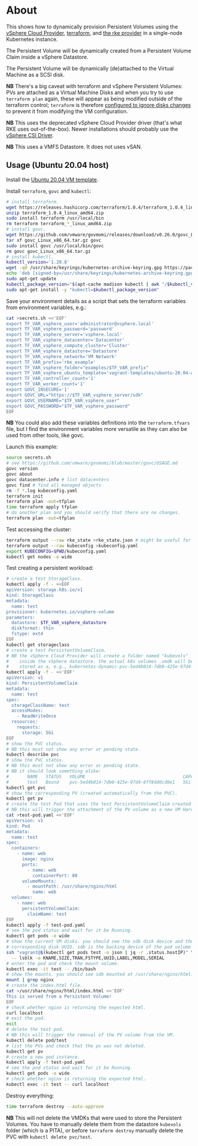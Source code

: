 # About

This shows how to dynamically provision Persistent Volumes using the [vSphere Cloud Provider](https://vmware.github.io/vsphere-storage-for-kubernetes/documentation/), [terraform](https://www.terraform.io/), and [the rke provider](https://registry.terraform.io/providers/rancher/rke) in a single-node Kubernetes instance.

The Persistent Volume will be dynamically created from a Persistent Volume Claim inside a vSphere Datastore.

The Persistent Volume will be dynamically (de)attached to the Virtual Machine as a SCSI disk.

**NB** There's a big caveat with terraform and vSphere Persistent Volumes: PVs are attached as a Virtual Machine Disks and when you try to use `terraform plan` again, these will appear as being modified outside of the terraform control; `terraform` is therefore [configured to ignore disks changes](https://github.com/hashicorp/terraform-provider-vsphere/issues/1028) to prevent it from modifying the VM configuration.

**NB** This uses the deprecated vSphere Cloud Provider driver (that's what RKE uses out-of-the-box). Newer installations should probably use the [vSphere CSI Driver](https://vsphere-csi-driver.sigs.k8s.io/).

**NB** This uses a VMFS Datastore. It does not uses vSAN.

## Usage (Ubuntu 20.04 host)

Install the [Ubuntu 20.04 VM template](https://github.com/rgl/ubuntu-vagrant).

Install `terraform`, `govc` and `kubectl`:

```bash
# install terraform.
wget https://releases.hashicorp.com/terraform/1.0.4/terraform_1.0.4_linux_amd64.zip
unzip terraform_1.0.4_linux_amd64.zip
sudo install terraform /usr/local/bin
rm terraform terraform_*_linux_amd64.zip
# install govc.
wget https://github.com/vmware/govmomi/releases/download/v0.26.0/govc_Linux_x86_64.tar.gz
tar xf govc_Linux_x86_64.tar.gz govc
sudo install govc /usr/local/bin/govc
rm govc govc_Linux_x86_64.tar.gz
# install kubectl.
kubectl_version='1.20.8'
wget -qO /usr/share/keyrings/kubernetes-archive-keyring.gpg https://packages.cloud.google.com/apt/doc/apt-key.gpg
echo 'deb [signed-by=/usr/share/keyrings/kubernetes-archive-keyring.gpg] https://apt.kubernetes.io/ kubernetes-xenial main' | sudo tee /etc/apt/sources.list.d/kubernetes.list >/dev/null
sudo apt-get update
kubectl_package_version="$(apt-cache madison kubectl | awk "/$kubectl_version-/{print \$3}")"
sudo apt-get install -y "kubectl=$kubectl_package_version"
```

Save your environment details as a script that sets the terraform variables from environment variables, e.g.:

```bash
cat >secrets.sh <<'EOF'
export TF_VAR_vsphere_user='administrator@vsphere.local'
export TF_VAR_vsphere_password='password'
export TF_VAR_vsphere_server='vsphere.local'
export TF_VAR_vsphere_datacenter='Datacenter'
export TF_VAR_vsphere_compute_cluster='Cluster'
export TF_VAR_vsphere_datastore='Datastore'
export TF_VAR_vsphere_network='VM Network'
export TF_VAR_prefix='rke_example'
export TF_VAR_vsphere_folder="examples/$TF_VAR_prefix"
export TF_VAR_vsphere_ubuntu_template='vagrant-templates/ubuntu-20.04-amd64-vsphere'
export TF_VAR_controller_count='1'
export TF_VAR_worker_count='1'
export GOVC_INSECURE='1'
export GOVC_URL="https://$TF_VAR_vsphere_server/sdk"
export GOVC_USERNAME="$TF_VAR_vsphere_user"
export GOVC_PASSWORD="$TF_VAR_vsphere_password"
EOF
```

**NB** You could also add these variables definitions into the `terraform.tfvars` file, but I find the environment variables more versatile as they can also be used from other tools, like govc.

Launch this example:

```bash
source secrets.sh
# see https://github.com/vmware/govmomi/blob/master/govc/USAGE.md
govc version
govc about
govc datacenter.info # list datacenters
govc find # find all managed objects
rm -f *.log kubeconfig.yaml
terraform init
terraform plan -out=tfplan
time terraform apply tfplan
# do another plan and you should verify that there are no changes.
terraform plan -out=tfplan
```

Test accessing the cluster:

```bash
terraform output --raw rke_state >rke_state.json # might be useful for troubleshooting.
terraform output --raw kubeconfig >kubeconfig.yaml
export KUBECONFIG=$PWD/kubeconfig.yaml
kubectl get nodes -o wide
```

Test creating a persistent workload:

```bash
# create a test StorageClass.
kubectl apply -f - <<EOF
apiVersion: storage.k8s.io/v1
kind: StorageClass
metadata:
  name: test
provisioner: kubernetes.io/vsphere-volume
parameters:
  datastore: $TF_VAR_vsphere_datastore
  diskformat: thin
  fstype: ext4
EOF
kubectl get storageclass
# create a test PersistentVolumeClaim.
# NB the vSphere Cloud Provider will create a folder named "kubevols"
#    inside the vSphere datastore. the actual k8s volumes .vmdk will be
#    stored as a, e.g., kubernetes-dynamic-pvc-5ed4b014-7db0-425e-97d4-8ff8dd0cd0e1.vmdk file.
kubectl apply -f - <<'EOF'
apiVersion: v1
kind: PersistentVolumeClaim
metadata:
  name: test
spec:
  storageClassName: test
  accessModes:
    - ReadWriteOnce
  resources:
    requests:
      storage: 5Gi
EOF
# show the PVC status.
# NB this must not show any error or pending state.
kubectl describe pvc
# show the PVC status.
# NB this must not show any error or pending state.
# NB it should look something alike:
#       NAME   STATUS   VOLUME                                     CAPACITY   ACCESS MODES   STORAGECLASS   AGE
#       test   Bound    pvc-5ed4b014-7db0-425e-97d4-8ff8dd0cd0e1   5Gi        RWO            test           16m
kubectl get pvc
# show the corresponding PV (created automatically from the PVC).
kubectl get pv
# create the test Pod that uses the test PersistentVolumeClaim created PV.
# NB this will trigger the attachment of the PV volume as a new VM Hard Disk.
cat >test-pod.yaml <<'EOF'
apiVersion: v1
kind: Pod
metadata:
  name: test
spec:
  containers:
    - name: web
      image: nginx
      ports:
        - name: web
          containerPort: 80
      volumeMounts:
        - mountPath: /usr/share/nginx/html
          name: web
  volumes:
    - name: web
      persistentVolumeClaim:
        claimName: test
EOF
kubectl apply -f test-pod.yaml
# see the pod status and wait for it be Running.
kubectl get pods -o wide
# show the current VM disks. you should see the sdb disk device and the
# corresponding disk UUID. sdb is the backing device of the pod volume.
ssh "vagrant@$(kubectl get pods test -o json | jq -r .status.hostIP)" \
  -- lsblk -o KNAME,SIZE,TRAN,FSTYPE,UUID,LABEL,MODEL,SERIAL
# enter the pod and check the mount volume.
kubectl exec -it test -- /bin/bash
# show the mounts. you should see sdb mounted at /usr/share/nginx/html.
mount | grep nginx
# create the index.html file.
cat >/usr/share/nginx/html/index.html <<'EOF'
This is served from a Persistent Volume!
EOF
# check whether nginx is returning the expected html.
curl localhost
# exit the pod.
exit
# delete the test pod.
# NB this will trigger the removal of the PV volume from the VM.
kubectl delete pod/test
# list the PVs and check that the pv was not deleted.
kubectl get pv
# create a new pod instance.
kubectl apply -f test-pod.yaml
# see the pod status and wait for it be Running.
kubectl get pods -o wide
# check whether nginx is returning the expected html.
kubectl exec -it test -- curl localhost
```

Destroy everything:

```bash
time terraform destroy --auto-approve
```

**NB** This will not delete the VMDKs that were used to store the Persistent Volumes. You have to manually delete them from the datastore `kubevols` folder (which is a PITA), or before `terraform destroy` manually delete the PVC with `kubectl delete pvc/test`.
